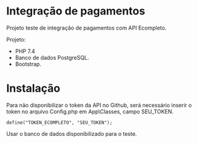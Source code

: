 # Integração de pagamentos

Projeto teste de integração de pagamentos com API Ecompleto. 

Projeto:
- PHP 7.4
- Banco de dados PostgreSQL.
- Bootstrap.

# Instalação

Para não disponibilizar o token da API no Github, será necessário inserir o token no arquivo Config.php em App\Classes, campo SEU_TOKEN.
```
define("TOKEN_ECOMPLETO", "SEU_TOKEN");
```

Usar o banco de dados disponibilizado para o teste.